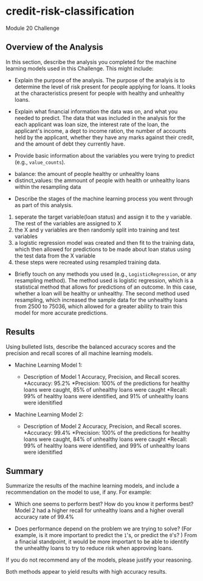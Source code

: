 # credit-risk-classification
Module 20 Challenge


## Overview of the Analysis

In this section, describe the analysis you completed for the machine learning models used in this Challenge. This might include:

* Explain the purpose of the analysis.
The purpose of the analyis is to determine the level of risk present for people applying for loans. It looks at the characteristics present for people with healthy and unhealthy loans.

* Explain what financial information the data was on, and what you needed to predict.
The data that was included in the analysis for the each applicant was loan size, the interest rate of the loan, the applicant's income, a dept to income ration, the number of accounts held by the applicant, whether they have any marks against their credit, and the amount of debt they currently have.

* Provide basic information about the variables you were trying to predict (e.g., `value_counts`).
- balance: the amount of people healthy or unhealthy loans
- distinct_values: the ammount of people with health or unhealthy loans within the resampling data

* Describe the stages of the machine learning process you went through as part of this analysis.
1) seperate the target variable(loan status) and assign it to the y variable. The rest of the variables are assigned to X
2) the X and y variables are then randomly split into training and test variables
3) a logistic regression model was created and then fit to the training data, which then allowed for predictions to be made about loan status using the test data from the X variable
4) these steps were recreated using resampled training data.

* Briefly touch on any methods you used (e.g., `LogisticRegression`, or any resampling method).
The method used is logistic regression, which is a statistical method that allows for predictions of an outcome. In this case, whether a loan will be healthy or unhealthy. 
The second method used resampling, which increased the sample data for the unhealthy loans from 2500 to 75036, which allowed for a greater ability to train this model for more accurate predictions.

## Results

Using bulleted lists, describe the balanced accuracy scores and the precision and recall scores of all machine learning models.

* Machine Learning Model 1:
  * Description of Model 1 Accuracy, Precision, and Recall scores.
    *Accuracy: 95.2%
    *Precision: 100% of the predictions for healthy loans were caught, 85% of unhealthy loans were caught
    *Recall: 99% of healthy loans were identified, and 91% of unhealthy loans were idenitified


* Machine Learning Model 2:
  * Description of Model 2 Accuracy, Precision, and Recall scores.
    *Accuracy: 99.4%
    *Precision: 100% of the predictions for healthy loans were caught, 84% of unhealthy loans were caught
    *Recall: 99% of healthy loans were identified, and 99% of unhealthy loans were idenitified
    
    
    
## Summary

Summarize the results of the machine learning models, and include a recommendation on the model to use, if any. For example:
* Which one seems to perform best? How do you know it performs best?
Model 2 had a higher recall for unhealthy loans and a higher overall accuracy rate of 99.4%

* Does performance depend on the problem we are trying to solve? (For example, is it more important to predict the `1`'s, or predict the `0`'s? )
From a finacial standpoint, it would be more important to be able to identify the unhealthy loans to try to reduce risk when approving loans.

If you do not recommend any of the models, please justify your reasoning.

Both methods appear to yield results with high accuracy results.
